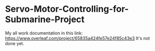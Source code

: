 # Servo-Motor-Controlling-for-Submarine-Project
My all work documentation in this link: https://www.overleaf.com/project/65835a424fe57e24f85c43e3
It's not done yet.
